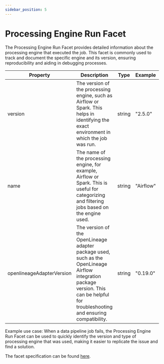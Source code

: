 ```yaml
---
sidebar_position: 5
---
```


# Processing Engine Run Facet
The Processing Engine Run Facet provides detailed information about the processing engine that executed the job. This facet is commonly used to track and document the specific engine and its version, ensuring reproducibility and aiding in debugging processes.

| Property                  | Description                                                                 | Type   | Example   | Required |
|---------------------------|-----------------------------------------------------------------------------|--------|-----------|----------|
| version                   | The version of the processing engine, such as Airflow or Spark. This helps in identifying the exact environment in which the job was run. | string | "2.5.0"   | Yes      |
| name                      | The name of the processing engine, for example, Airflow or Spark. This is useful for categorizing and filtering jobs based on the engine used. | string | "Airflow" | Yes      |
| openlineageAdapterVersion | The version of the OpenLineage adapter package used, such as the OpenLineage Airflow integration package version. This can be helpful for troubleshooting and ensuring compatibility. | string | "0.19.0" | No       |

Example use case: When a data pipeline job fails, the Processing Engine Run Facet can be used to quickly identify the version and type of processing engine that was used, making it easier to replicate the issue and find a solution.

The facet specification can be found [here](https://openlineage.io/spec/facets/1-1-1/ProcessingEngineRunFacet.json#/$defs/ProcessingEngineRunFacet).